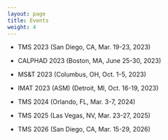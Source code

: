 ```yaml
---
layout: page
title: Events
weight: 4
---
```


- TMS 2023 (San Diego, CA, Mar. 19-23, 2023)

- CALPHAD 2023 (Boston, MA, June 25-30, 2023)

- MS&T 2023 (Columbus, OH, Oct. 1-5, 2023)

- IMAT 2023 (ASM) (Detroit, MI, Oct. 16-19, 2023)

- TMS 2024 (Orlando, FL, Mar. 3-7, 2024)

- TMS 2025 (Las Vegas, NV, Mar. 23-27, 2025)

- TMS 2026 (San Diego, CA, Mar. 15-29, 2026)
